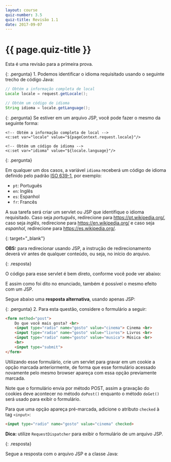 ```yaml
---
layout: course
quiz-number: 3.5
quiz-title: Revisão 1.1
date: 2017-09-07
---
```


# {{ page.quiz-title }}

Esta é uma revisão para a primeira prova.

{: .pergunta}
1\. Podemos identificar o idioma requisitado usando o seguinte trecho de código Java:

```java
// Obtém a informação completa de local
Locale locale = request.getLocale();

// Obtém um código de idioma
String idioma = locale.getLanguage();
```

{: .pergunta}
Se estiver em um arquivo JSP, você pode fazer o mesmo da seguinte forma:

```smarty
<!-- Obtém a informação completa de local -->
<c:set var="locale" value="${pageContext.request.locale}"/>

<!-- Obtém um código de idioma -->
<c:set var="idioma" value="${locale.language}"/>
```

{: .pergunta}
<div markdown="1">

Em qualquer um dos casos, a variável `idioma` receberá um código de idioma definido pelo
padrão [ISO 639-1][iso639-1], por exemplo:

- `pt`: Português
- `en`: Inglês
- `es`: Espanhol
- `fr`: Francês

A sua tarefa será criar um servlet ou JSP que identifique o idioma requisitado. Caso seja _português_, redirecione
para <https://pt.wikipedia.org/>, caso seja _inglês_, redirecione para <https://en.wikipedia.org/> e
caso seja _espanhol_, redirecione para <https://es.wikipedia.org/>.

[iso639-1]: https://pt.wikipedia.org/wiki/ISO_639#C.C3.B3digo_dos_l.C3.ADnguas_conforme_ISO_639
{: target="_blank"}

</div>

**OBS:** para redirecionar usando JSP, a instrução de redirecionamento deverá
vir antes de qualquer conteúdo, ou seja, no início do arquivo.

{: .resposta}
<div markdown="1">

O código para esse servlet é bem direto, conforme você pode ver abaixo:

<script src="https://gist.github.com/wagnerluis1982/86eee3622e594a8b510be606391e9a9f.js"></script>

E assim como foi dito no enunciado, também é possível o mesmo efeito com um JSP.

Segue abaixo uma **resposta alternativa**, usando apenas JSP:

<script src="https://gist.github.com/wagnerluis1982/55e9ce8a32c3ed638d5e6d641fcbe15b.js"></script>

</div>


{: .pergunta}
2\. Para esta questão, considere o formulário a seguir:

```html
<form method="post">
    Do que você mais gosta? <br>
    <input type="radio" name="gosto" value="cinema"> Cinema <br>
    <input type="radio" name="gosto" value="livros"> Livros <br>
    <input type="radio" name="gosto" value="musica"> Música <br>
    <br>
    <input type="submit">
</form>
```

<div class="pergunta" markdown="1">

Utilizando esse formulário, crie um servlet para gravar em um cookie a opção marcada anteriormente,
de forma que esse formulário acessado novamente pelo mesmo browser apareça com essa opção previamente
marcada.

Note que o formulário envia por método POST, assim a gravação do cookies deve acontecer no método
`doPost()` enquanto o método `doGet()` será usado para exibir o formulário.

Para que uma opção apareça pré-marcada, adicione o atributo `checked` à tag `<input>`:

```html
<input type="radio" name="gosto" value="cinema" checked>
```

</div>

**Dica:** utilize `RequestDispatcher` para exibir o formulário de um arquivo JSP.

{: .resposta}
<div markdown="1">

Segue a resposta com o arquivo JSP e a classe Java:

<script src="https://gist.github.com/wagnerluis1982/88deb890d5bc66ee1dd18039a180baf4.js"></script>

</div>
